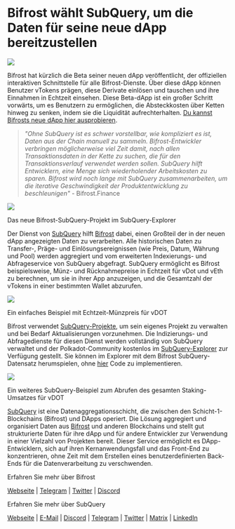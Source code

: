 # Bifrost wählt SubQuery, um die Daten für seine neue dApp bereitzustellen

![](https://miro.medium.com/max/1400/0*nqNosmn0y7FHOI42)

Bifrost hat kürzlich die Beta seiner neuen dApp veröffentlicht, der offiziellen interaktiven Schnittstelle für alle Bifrost-Dienste. Über diese dApp können Benutzer vTokens prägen, diese Derivate einlösen und tauschen und ihre Einnahmen in Echtzeit einsehen. Diese Beta-dApp ist ein großer Schritt vorwärts, um es Benutzern zu ermöglichen, die Absteckkosten über Ketten hinweg zu senken, indem sie die Liquidität aufrechterhalten. [Du kannst Bifrosts neue dApp hier ausprobieren](https://apps.bifrost.finance/).

> _"Ohne SubQuery ist es schwer vorstellbar, wie kompliziert es ist, Daten aus der Chain manuell zu sammeln. Bifrost-Entwickler verbringen möglicherweise viel Zeit damit, nach allen Transaktionsdaten in der Kette zu suchen, die für den Transaktionsverlauf verwendet werden sollen. SubQuery hilft Entwicklern, eine Menge sich wiederholender Arbeitskosten zu sparen. Bifrost wird noch lange mit SubQuery zusammenarbeiten, um die iterative Geschwindigkeit der Produktentwicklung zu beschleunigen"_ - Bifrost.Finance

![](https://miro.medium.com/max/1400/0*_JK-h0rjef6rk1ot)

Das neue Bifrost-SubQuery-Projekt im SubQuery-Explorer

Der Dienst von [SubQuery](https://subquery.network/) hilft [Bifrost](https://bifrost.finance/) dabei, einen Großteil der in der neuen dApp angezeigten Daten zu verarbeiten. Alle historischen Daten zu Transfer-, Präge- und Einlösungsereignissen (wie Preis, Datum, Währung und Pool) werden aggregiert und vom erweiterten Indexierungs- und Abfrageservice von SubQuery abgefragt. SubQuery ermöglicht es Bifrost beispielsweise, Münz- und Rücknahmepreise in Echtzeit für vDot und vEth zu berechnen, um sie in ihrer App anzuzeigen, und die Gesamtzahl der vTokens in einer bestimmten Wallet abzurufen.

![](https://miro.medium.com/max/1400/0*WIxvwcgPIHzCf0E3)

Ein einfaches Beispiel mit Echtzeit-Münzpreis für vDOT

Bifrost verwendet [SubQuery-Projekte](https://project.subquery.network/), um sein eigenes Projekt zu verwalten und bei Bedarf Aktualisierungen vorzunehmen. Die Indizierungs- und Abfragedienste für diesen Dienst werden vollständig von SubQuery verwaltet und der Polkadot-Community kostenlos im [SubQuery-Explorer](https://explorer.subquery.network/) zur Verfügung gestellt. Sie können im Explorer mit dem Bifrost SubQuery-Datensatz herumspielen, ohne [hier](https://explorer.subquery.network/subquery/bifrost-finance/subql) Code zu implementieren.

![](https://miro.medium.com/max/1400/0*J9Rao6oyFMxVNWzZ)

Ein weiteres SubQuery-Beispiel zum Abrufen des gesamten Staking-Umsatzes für vDOT

[SubQuery](https://subquery.network/) ist eine Datenaggregationsschicht, die zwischen den Schicht-1-Blockchains (Bifrost) und DApps operiert. Die Lösung aggregiert und organisiert Daten aus [Bifrost](https://bifrost.finance/) und anderen Blockchains und stellt gut strukturierte Daten für ihre dApp und für andere Entwickler zur Verwendung in einer Vielzahl von Projekten bereit. Dieser Service ermöglicht es DApp-Entwicklern, sich auf ihren Kernanwendungsfall und das Front-End zu konzentrieren, ohne Zeit mit dem Erstellen eines benutzerdefinierten Back-Ends für die Datenverarbeitung zu verschwenden.

Erfahren Sie mehr über Bifrost

[Webseite](https://bifrost.finance/) | [Telegram](https://t.me/bifrost_finance) | [Twitter](https://twitter.com/bifrost_finance) | [Discord](https://discord.gg/XjnjdKBNXj)

Erfahren Sie mehr über SubQuery

[Webseite](https://subquery.network/) | [E-Mail](mailto:hello@subquery.network) | [Discord](https://discord.com/invite/78zg8aBSMG) | [Telegram](https://t.me/subquerynetwork) | [Twitter](https://twitter.com/subquerynetwork) | [Matrix](https://matrix.to/#/#subquery:matrix.org) | [LinkedIn](https://www.linkedin.com/company/subquery)
